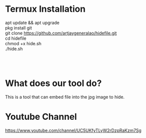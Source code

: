 # Termux Installation

apt update && apt upgrade <br>
pkg install git <br>
git clone https://github.com/artjaygeneralao/hidefile.git <br>
cd hidefile <br>
chmod +x hide.sh <br>
./hide.sh <br>

<br><br>
# What does our tool do? <br>
This is a tool that can embed file into the jpg image to hide.

# Youtube Channel

[](url) https://www.youtube.com/channel/UC5UKfyTLyW2rDzpRaKzm7Sg

